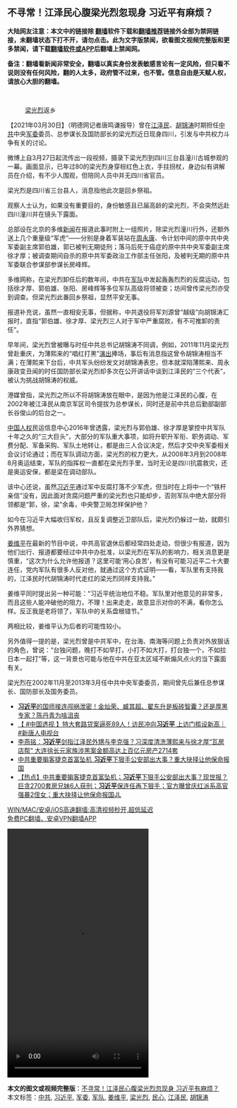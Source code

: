  <h2>不寻常！江泽民心腹梁光烈忽现身 习近平有麻烦？</h2> <p class="notice"><b>大陆网友注意：本文中的链接除 <a href="https://github.com/bannedbook/fanqiang" >翻墙</a>软件下载和<a href="https://github.com/killgcd/justmysocks/blob/master/README.md">翻墙推荐</a>链接外全部为禁网链接，未翻墙状态下打不开，请勿点击。此为文字版禁闻，欲看图文视频完整版和更多禁闻，请下载<a href="https://github.com/bannedbook/fanqiang">翻墙软件或APP</a>后翻墙上禁闻网。</p><p>备注：翻墙看新闻非常安全，翻墙以真实身份发表敏感言论有一定风险，但只看不说则没有任何风险，翻的人太多，政府管不过来，也不管。信息自由是天赋人权，请放心大胆的翻墙。</b></p>  <div class="entry"> <br /> <figure><a href="https://i2.wp.com/upload-images-bucket-v64rleca837do.s3.eu-west-1.amazonaws.com/wp-content/uploads/2021/03/30044157/6cc2a614660d9f33ee0c2b6bdae67603.jpg?fit=800%2C533&#038;ssl=1" data-caption="梁光烈返乡"></a><figcaption class="wp-caption-text"><a href="https://www.bannedbook.org/bnews/tag/%e6%a2%81%e5%85%89%e7%83%88/" class="st_tag internal_tag" rel="tag" title="标签 梁光烈 下的日志">梁光烈</a>返乡</figcaption></figure> <p>【2021年03月30日】（明德网记者唐鸣谦报导）曾在<a href="https://www.bannedbook.org/bnews/tag/%e6%b1%9f%e6%b3%bd%e6%b0%91/" class="st_tag internal_tag" rel="tag" title="标签 江泽民 下的日志">江泽民</a>、<a href="https://www.bannedbook.org/bnews/tag/%e8%83%a1%e9%94%a6%e6%b6%9b/" class="st_tag internal_tag" rel="tag" title="标签 胡锦涛 下的日志">胡锦涛</a>时期担任<a href="https://www.bannedbook.org/bnews/tag/%e4%b8%ad%e5%85%b1/" class="st_tag internal_tag" rel="tag" title="标签 中共 下的日志">中共</a>中央<a href="https://www.bannedbook.org/bnews/tag/%E5%86%9B%E5%A7%94/" class="st_tag internal_tag" rel="tag" title="标签 军委 下的日志">军委</a>委员、总参谋长及国防部长的梁光烈近日现身四川，引发与中共权力斗争有关的讨论。</p> <p>微博上自3月27日起流传出一段视频，摄录下梁光烈到四川三台县潼川古城参观的一幕。画面显示，已年过80的梁光烈身穿棕红色上衣，手拄拐杖，身边似有讲解员在介绍，有不少人围观，但陪同人员中并无四川省官员。</p> <p>梁光烈是四川省三台县人，消息指他此次是回乡祭祖。</p> <p>观察人士认为，如果没有重要目的，身份敏感且已届高龄的梁光烈，不会突然远赴四川潼川并在镜头下露面。</p>  <p>总部设在北京的多维<span class='wp_keywordlink_affiliate'><a href="https://www.bannedbook.org/" title="新闻">新闻</a></span>在报道此事时附上一组照片，除梁光烈潼川行外，还额外送上几个重量级“军虎”——分别是身着军装站在<span class='wp_keywordlink'><a href="https://www.bannedbook.org/forum2/topic2891.html" title="《周永康其人》《周永康传》" target="_blank">周永康</a></span>、令计划中间的原中共中央军委副主席郭伯雄，郭已被判无期徒刑；落马后死于癌症的原中共中央军委副主席徐才厚；被调查期间自杀的原中共军委政治工作部主任张阳，及被判无期的原中共军委联合参谋部参谋长房峰辉。</p> <p>多维网称，在梁光烈卸任后的数年间，中共在<a href="https://www.bannedbook.org/bnews/tag/%E5%86%9B%E9%98%9F/" class="st_tag internal_tag" rel="tag" title="标签 军队 下的日志">军队</a>中发起轰轰烈烈的反腐运动，包括徐才厚、郭伯雄、张阳、房峰辉等多位军队高级将领被查；坊间曾传梁光烈亦受到调查。但梁光烈此番回乡祭祖，显然平安无事。</p> <p>报道补充说，虽然一直相安无事，但据称，中共退役将军刘源曾“越级”向胡锦涛汇报时，直指“郭伯雄、徐才厚、梁光烈三人对于军中严重腐败，有不可推卸的责任”。</p> <p>早年间，梁光烈曾被曝与时任中共总书记胡锦涛不同调，例如，2011年11月梁光烈曾赴重庆，为薄熙来的“唱红打黑”<span class='wp_keywordlink_affiliate'><a href="https://zh-cn.shenyunperformingarts.org/" title="演出" target="_blank">演出</a></span>捧场，事后有消息指这曾令胡锦涛相当不满；在薄熙来下台后，中共军头纷纷发文对胡锦涛表忠，但本就深陷薄熙来、周永康政变丑闻的时任国防部长梁光烈却多次在公开讲话中谈到江泽民的“三个代表”，被认为挑战胡锦涛的权威。</p>  <p>港媒曾指，梁光烈之所以不将胡锦涛放在眼中，是因为他是江泽民的心腹，在2002年被江泽民从南京军区司令提拔为总参谋长，同时还是前中共总后勤部副部长谷俊山的后台之一。</p> <p><span class='wp_keywordlink'><a href="https://www.bannedbook.org/forum20/" title="中国人权论坛" target="_blank">中国人权</a></span>民运信息中心2016年曾透露，梁光烈与郭伯雄、徐才厚是掌控中共军队十年之久的“三大巨头”，大部分的军队重大事项，如将升职升军衔、职务调动、军费分配、军备采购、军队土地转让，都是由三人合议决定，然后才交中央军委相关会议讨论通过；而在军队调动方面，梁光烈的权力更大，从2008年3月到2008年8月奥运结束，军队的指挥权一直都在梁光烈手里，当时无论是四川抗震救灾，还是奥运安保，都是梁在调动部队。</p> <p>该中心还说，虽然<a href="https://www.bannedbook.org/bnews/tag/%e4%b9%a0%e8%bf%91%e5%b9%b3/" class="st_tag internal_tag" rel="tag" title="标签 习近平 下的日志">习近平</a>通过军中反腐打落不少军虎，但当时在上将中一个“铁杆亲信”没有，因此面对贪腐问题严重的梁光烈也只能却步，否则军队中绝大部分将领都是“郭，徐，梁”余毒，中央警卫局怎样保护他？</p> <p>如今在习近平大幅收归军权，且反复调整近卫部队后，梁光烈仍躲过一劫，就颇引外界猜想。</p>  <p><a href="https://www.bannedbook.org/bnews/tag/%e5%a7%9c%e7%bb%b4%e5%b9%b3/" class="st_tag internal_tag" rel="tag" title="标签 姜维平 下的日志">姜维平</a>在最新的节目中说，中共高官退休后都经常四处走动，但很少有报道，因为他们出行、报道都要经过中共中办批准，以梁光烈在军队的影响力，相关消息更是慎重，“这次为什么允许他报道？这里可能‘用心良苦’，有没有可能习近平二十大要连任，党内军队有很多人反对他，就通过这个方式证明——看，军队里有支持我的，江泽民时代胡锦涛时代走红的梁光烈同样支持我。”</p> <p>姜维平同时提出另一种可能：“习近平统治地位不稳。军队里对他意见的非常多，而且这些人能冲破他的阻力，不理！出来走走，故意显示对你的不满，看你怎么样。反正我是老将领了，军队中的关系盘根错节。”</p> <p>两相比较，姜维平认为后者的可能性较小。</p> <p>另外值得一提的是，梁光烈曾是中共军中，在台海、南海等问题上负责对外放狠话的角色，曾说：“台独问题，晚打不如早打，小打不如大打，打台独一个，不如拉日本一起打”等，这一背景也可能与他在中共在亚太区域不断煽风点火的当下露面有关。</p>  <p>梁光烈在2002年11月至2013年3月任中共中央军委委员，期间曾先后兼任总参谋长、国防部长及国务委员。</p> <ul class='op-related-articles' title='相关阅读'> <li><a href='https://www.bannedbook.org/bnews/bannedvideo/20210330/1515683.html' target='_blank'><b>习近平</b>的国师接连闯祸泄密！金灿荣、臧其超、翟东升是板砖智囊？还是厚黑专家？陈丹青为啥沮丧</a></li> <li><a href='https://www.bannedbook.org/bnews/bannedvideo/20210330/1515665.html' target='_blank'>【 #中国透视 】特大套路贷案逼死89人！访民冲向<b>习近平</b> 上访门槛设新高｜#新唐人电视台</a></li> <li><a href='https://www.bannedbook.org/bnews/comments/20210330/1515656.html' target='_blank'>李燕铭：<b>习近平</b>剑指江泽民外甥与李克强？习深度清洗薄熙来与徐才厚“瓦房店帮” 大连徐长元家族涉黑案金额高达上百亿元房产2714套</a></li> <li><a href='https://www.bannedbook.org/bnews/topimagenews/20210330/1515618.html' target='_blank'>中共重要掮客捷克首富坠机 <b>习近平</b>下狠手公安部出大事？重大抉择让他保命报国</a></li> <li><a href='https://www.bannedbook.org/bnews/bannedvideo/20210330/1515613.html' target='_blank'>【热点】中共重要掮客捷克首富坠机；<b>习近平</b>下狠手公安部出大事？现世报？巨贪2700套房兄妹6人获刑；<b>习近平</b>保连任再下狠手；官方曝曾庆红派系高官强暴2侄女；重大抉择让他保命报国JL</a></li> </ul> <p class="texttj"> <a href="https://github.com/bannedbook/fanqiang/wiki/V2ray%E6%9C%BA%E5%9C%BA" target="_blank">WIN/MAC/安卓/iOS高速翻墙:高清视频秒开,超低延迟</a><br/> <a href="https://github.com/bannedbook/fanqiang/wiki/%E7%A6%81%E9%97%BB%E7%BD%91%E5%AE%89%E5%8D%93%E7%BF%BB%E5%A2%99%E6%96%B0%E9%97%BBAPP" target="_blank">免费PC翻墙、安卓VPN翻墙APP</a></p><p>  <video class="wp-video-shortcode" id="video-30434-1" width="320" height="564" preload="metadata" controls="controls"><source type="video/mp4" src="https://upload-images-bucket-v64rleca837do.s3.eu-west-1.amazonaws.com/wp-content/uploads/2021/03/30044137/%E5%A4%A7%E6%94%AF%E5%9C%8B%E5%89%8D%E5%9C%8B%E9%98%B2%E9%83%A8%E9%95%B7%E6%A2%81%E5%85%89%E7%83%88%E5%9B%9E%E5%9B%9B%E5%B7%9D%E7%B6%BF%E9%99%BD%E4%B8%89%E5%8F%B0%E7%B8%A3%E7%A5%AD%E7%A5%96-%E4%B9%9F%E5%B0%B1%E4%B8%80%E5%80%8B%E5%85%B1%E5%8C%AA%E8%80%81%E6%B7%B7%E8%9B%8B%E6%80%8E%E6%A8%A3%E9%82%84%E4%B8%8D%E5%8E%BB%E8%A6%8B%E8%85%8A%E8%82%89.mp4?_=1"/><a href="https://upload-images-bucket-v64rleca837do.s3.eu-west-1.amazonaws.com/wp-content/uploads/2021/03/30044137/%E5%A4%A7%E6%94%AF%E5%9C%8B%E5%89%8D%E5%9C%8B%E9%98%B2%E9%83%A8%E9%95%B7%E6%A2%81%E5%85%89%E7%83%88%E5%9B%9E%E5%9B%9B%E5%B7%9D%E7%B6%BF%E9%99%BD%E4%B8%89%E5%8F%B0%E7%B8%A3%E7%A5%AD%E7%A5%96-%E4%B9%9F%E5%B0%B1%E4%B8%80%E5%80%8B%E5%85%B1%E5%8C%AA%E8%80%81%E6%B7%B7%E8%9B%8B%E6%80%8E%E6%A8%A3%E9%82%84%E4%B8%8D%E5%8E%BB%E8%A6%8B%E8%85%8A%E8%82%89.mp4">https://upload-images-bucket-v64rleca837do.s3.eu-west-1.amazonaws.com/wp-content/uploads/2021/03/30044137/%E5%A4%A7%E6%94%AF%E5%9C%8B%E5%89%8D%E5%9C%8B%E9%98%B2%E9%83%A8%E9%95%B7%E6%A2%81%E5%85%89%E7%83%88%E5%9B%9E%E5%9B%9B%E5%B7%9D%E7%B6%BF%E9%99%BD%E4%B8%89%E5%8F%B0%E7%B8%A3%E7%A5%AD%E7%A5%96-%E4%B9%9F%E5%B0%B1%E4%B8%80%E5%80%8B%E5%85%B1%E5%8C%AA%E8%80%81%E6%B7%B7%E8%9B%8B%E6%80%8E%E6%A8%A3%E9%82%84%E4%B8%8D%E5%8E%BB%E8%A6%8B%E8%85%8A%E8%82%89.mp4</a></video> 		 		 		                       </p><a name='sharetosocial'></a>       <div><b>本文的图文或视频完整版</b>：<a href='https://www.bannedbook.org/bnews/comments/20210330/1515712.html'>不寻常！江泽民心腹梁光烈忽现身 习近平有麻烦？</a></div>  </div><!--END ENTRY--> <div class="postfooter"> <div>本文标签：<a href="https://www.bannedbook.org/bnews/tag/%e4%b8%ad%e5%85%b1/" rel="tag">中共</a>, <a href="https://www.bannedbook.org/bnews/tag/%e4%b9%a0%e8%bf%91%e5%b9%b3/" rel="tag">习近平</a>, <a href="https://www.bannedbook.org/bnews/tag/%E5%86%9B%E5%A7%94/" rel="tag">军委</a>, <a href="https://www.bannedbook.org/bnews/tag/%E5%86%9B%E9%98%9F/" rel="tag">军队</a>, <a href="https://www.bannedbook.org/bnews/tag/%e5%a7%9c%e7%bb%b4%e5%b9%b3/" rel="tag">姜维平</a>, <a href="https://www.bannedbook.org/bnews/tag/%e6%a2%81%e5%85%89%e7%83%88/" rel="tag">梁光烈</a>, <a href="https://www.bannedbook.org/bnews/tag/%E6%B0%91%E5%BF%83/" rel="tag">民心</a>, <a href="https://www.bannedbook.org/bnews/tag/%e6%b1%9f%e6%b3%bd%e6%b0%91/" rel="tag">江泽民</a>, <a href="https://www.bannedbook.org/bnews/tag/%e8%83%a1%e9%94%a6%e6%b6%9b/" rel="tag">胡锦涛</a></div>  </div><!--END POSTFOOTER--> 